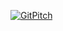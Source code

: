 [![GitPitch](https://gitpitch.com/assets/badge.svg)](https://gitpitch.com/zeljkot/presentations?grs=github&t=white&p=kotlin-backend)
